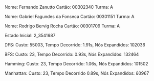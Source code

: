 Nome: Fernando Zanutto			      Cartão:	00302340		Turma: A

Nome: Gabriel Fagundes da Fonseca	Cartão: 00301151		Turma: A

Nome: Rodrigo Bervig Rocha		    Cartão:	00301709		Turma: A

Estado Inicial: 2_3541687

DFS:        Custo: 55003, Tempo Decorrido: 1.91s, Nós Expandidos: 102036

BFS:        Custo: 23,    Tempo Decorrido: 0.93s, Nós Expandidos: 132464

Hamming:    Custo: 23,    Tempo Decorrido: 1.06s, Nós Expandidos: 101502

Manhattan:  Custo: 23,    Tempo Decorrido 0.89s,  Nós Expandidos: 60967
